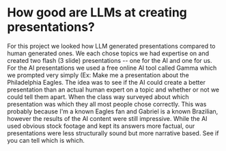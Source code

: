 # How good are LLMs at creating presentations?

For this project we looked how LLM generated presentations compared to human generated ones. We each chose topics we had expertise on and created two flash (3 slide) presentations -- one for the AI and one for us. For the AI presentations we used a free online AI tool called Gamma which we prompted very simply (Ex: Make me a presentation about the Philadelphia Eagles. The idea was to see if the AI could create a better presentation than an actual human expert on a topic and whether or not we could tell them apart. When the class way surveyed about which presentation was which they all most people chose correctly. This was probably because I'm a known Eagles fan and Gabriel is a known Brazilian, however the results of the AI content were still impressive. While the AI used obvious stock footage and kept its answers more factual, our presentations were less structurally sound but more narrative based. See if you can tell which is which.
